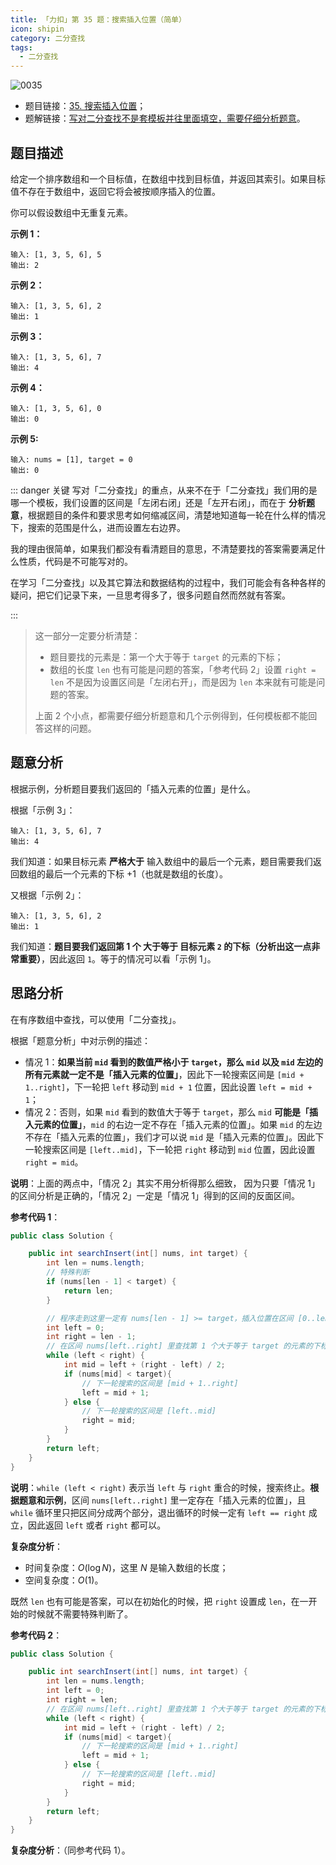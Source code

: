 ```yaml
---
title: 「力扣」第 35 题：搜索插入位置（简单）
icon: shipin
category: 二分查找
tags: 
  - 二分查找
---
```


![0035](https://tva1.sinaimg.cn/large/008i3skNgy1gx8jfpbcuxj30p00ant9b.jpg)

+ 题目链接：[35. 搜索插入位置](https://leetcode-cn.com/problems/search-insert-position/)；
+ 题解链接：[写对二分查找不是套模板并往里面填空，需要仔细分析题意](https://leetcode-cn.com/problems/search-insert-position/solution/te-bie-hao-yong-de-er-fen-cha-fa-fa-mo-ban-python-/)。

## 题目描述

给定一个排序数组和一个目标值，在数组中找到目标值，并返回其索引。如果目标值不存在于数组中，返回它将会被按顺序插入的位置。

你可以假设数组中无重复元素。

**示例 1：**

```
输入: [1, 3, 5, 6], 5
输出: 2
```

**示例 2：**

```
输入: [1, 3, 5, 6], 2
输出: 1
```

**示例 3：**

```
输入: [1, 3, 5, 6], 7
输出: 4
```

**示例 4：**

```
输入: [1, 3, 5, 6], 0
输出: 0
```

**示例 5:**

```
输入: nums = [1], target = 0
输出: 0
```

::: danger 关键
写对「二分查找」的重点，从来不在于「二分查找」我们用的是哪一个模板，我们设置的区间是「左闭右闭」还是「左开右闭」，而在于 **分析题意**，根据题目的条件和要求思考如何缩减区间，清楚地知道每一轮在什么样的情况下，搜索的范围是什么，进而设置左右边界。

我的理由很简单，如果我们都没有看清题目的意思，不清楚要找的答案需要满足什么性质，代码是不可能写对的。

在学习「二分查找」以及其它算法和数据结构的过程中，我们可能会有各种各样的疑问，把它们记录下来，一旦思考得多了，很多问题自然而然就有答案。

:::

> 这一部分一定要分析清楚：
> + 题目要找的元素是：第一个大于等于 `target` 的元素的下标；
> + 数组的长度 `len` 也有可能是问题的答案，「参考代码 2」设置 `right = len` 不是因为设置区间是「左闭右开」，而是因为 `len` 本来就有可能是问题的答案。
> 
> 上面 2 个小点，都需要仔细分析题意和几个示例得到，任何模板都不能回答这样的问题。

## 题意分析

根据示例，分析题目要我们返回的「插入元素的位置」是什么。

根据「示例 3」：

```
输入: [1, 3, 5, 6], 7
输出: 4
```

我们知道：如果目标元素 **严格大于** 输入数组中的最后一个元素，题目需要我们返回数组的最后一个元素的下标 +1（也就是数组的长度）。

又根据「示例 2」：

```
输入: [1, 3, 5, 6], 2
输出: 1
```

我们知道：**题目要我们返回第 $1$ 个 大于等于 目标元素 `2` 的下标（分析出这一点非常重要）**，因此返回 `1`。等于的情况可以看「示例 1」。


## 思路分析

在有序数组中查找，可以使用「二分查找」。

根据「题意分析」中对示例的描述：

+ 情况 1：**如果当前 `mid` 看到的数值严格小于 `target`，那么 `mid` 以及 `mid` 左边的所有元素就一定不是「插入元素的位置」**，因此下一轮搜索区间是 `[mid + 1..right]`，下一轮把 `left` 移动到 `mid + 1` 位置，因此设置 `left = mid + 1`；
+ 情况 2：否则，如果 `mid` 看到的数值大于等于 `target`，那么 `mid` **可能是「插入元素的位置」**，`mid` 的右边一定不存在「插入元素的位置」。如果 `mid` 的左边不存在「插入元素的位置」，我们才可以说 `mid` 是「插入元素的位置」。因此下一轮搜索区间是 `[left..mid]`，下一轮把 `right` 移动到 `mid` 位置，因此设置 `right = mid`。

**说明**：上面的两点中，「情况 2」其实不用分析得那么细致， 因为只要「情况 1」的区间分析是正确的，「情况 2」一定是「情况 1」得到的区间的反面区间。

**参考代码 1**：

```Java []
public class Solution {

    public int searchInsert(int[] nums, int target) {
        int len = nums.length;
        // 特殊判断
        if (nums[len - 1] < target) {
            return len;
        }

        // 程序走到这里一定有 nums[len - 1] >= target，插入位置在区间 [0..len - 1]
        int left = 0;
        int right = len - 1;
        // 在区间 nums[left..right] 里查找第 1 个大于等于 target 的元素的下标
        while (left < right) {
            int mid = left + (right - left) / 2;
            if (nums[mid] < target){
                // 下一轮搜索的区间是 [mid + 1..right]
                left = mid + 1;
            } else {
                // 下一轮搜索的区间是 [left..mid]
                right = mid;
            }
        }
        return left;
    }
}
```

**说明**：`while (left < right)` 表示当 `left` 与 `right` 重合的时候，搜索终止。**根据题意和示例**，区间 `nums[left..right]` 里一定存在「插入元素的位置」，且 `while` 循环里只把区间分成两个部分，退出循环的时候一定有 `left == right` 成立，因此返回 `left` 或者 `right` 都可以。

**复杂度分析**：

+ 时间复杂度：$O(\log N)$，这里 $N$ 是输入数组的长度；
+ 空间复杂度：$O(1)$。

既然 `len` 也有可能是答案，可以在初始化的时候，把 `right` 设置成 `len`，在一开始的时候就不需要特殊判断了。

**参考代码 2**：

```Java []
public class Solution {

    public int searchInsert(int[] nums, int target) {
        int len = nums.length;
        int left = 0;
        int right = len;
        // 在区间 nums[left..right] 里查找第 1 个大于等于 target 的元素的下标
        while (left < right) {
            int mid = left + (right - left) / 2;
            if (nums[mid] < target){
                // 下一轮搜索的区间是 [mid + 1..right]
                left = mid + 1;
            } else {
                // 下一轮搜索的区间是 [left..mid]
                right = mid;
            }
        }
        return left;
    }
}
```

**复杂度分析**：（同参考代码 1）。

